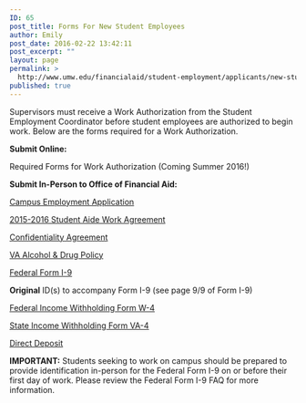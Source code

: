 ```yaml
---
ID: 65
post_title: Forms For New Student Employees
author: Emily
post_date: 2016-02-22 13:42:11
post_excerpt: ""
layout: page
permalink: >
  http://www.umw.edu/financialaid/student-employment/applicants/new-student-employees/
published: true
---
```

Supervisors must receive a Work Authorization from the Student Employment Coordinator before student employees are authorized to begin work. Below are the forms required for a Work Authorization.

<strong>Submit Online:</strong>

Required Forms for Work Authorization (Coming Summer 2016!)

<strong>Submit In-Person to Office of Financial Aid:</strong>

<a href="http://adminfinance.umw.edu/financialaid/files/2015/03/2015-2016-Application.pdf">Campus Employment Application</a>

<a href="http://adminfinance.umw.edu/financialaid/files/2015/07/2015-2016-Work-Agreement.pdf">2015-2016 Student Aide Work Agreement</a>

<a href="http://adminfinance.umw.edu/financialaid/files/2015/03/2015-2016-Confidentiality-Agreement.pdf">Confidentiality Agreement</a>

<a href="http://www.umw.edu/documents/document/i-9-employment-v/">VA Alcohol &amp; Drug Policy</a>

<a href="http://www.umw.edu/documents/document/i-9-employment-v/">Federal Form I-9</a>

<strong>Original</strong> ID(s) to accompany Form I-9 (see page 9/9 of Form I-9)

<a href="http://www.irs.gov/pub/irs-pdf/fw4.pdf">Federal Income Withholding Form W-4</a>

<a href="http://www.umw.edu/documents/document/va-4/">State Income Withholding Form VA-4</a>

<a href="http://adminfinance.umw.edu/financialaid/files/2011/09/Direct-Deposit-Form-1-10.pdf">Direct Deposit</a>

<strong>IMPORTANT:</strong> Students seeking to work on campus should be prepared to provide identification in-person for the Federal Form I-9 on or before their first day of work. Please review the Federal Form I-9 FAQ for more information.